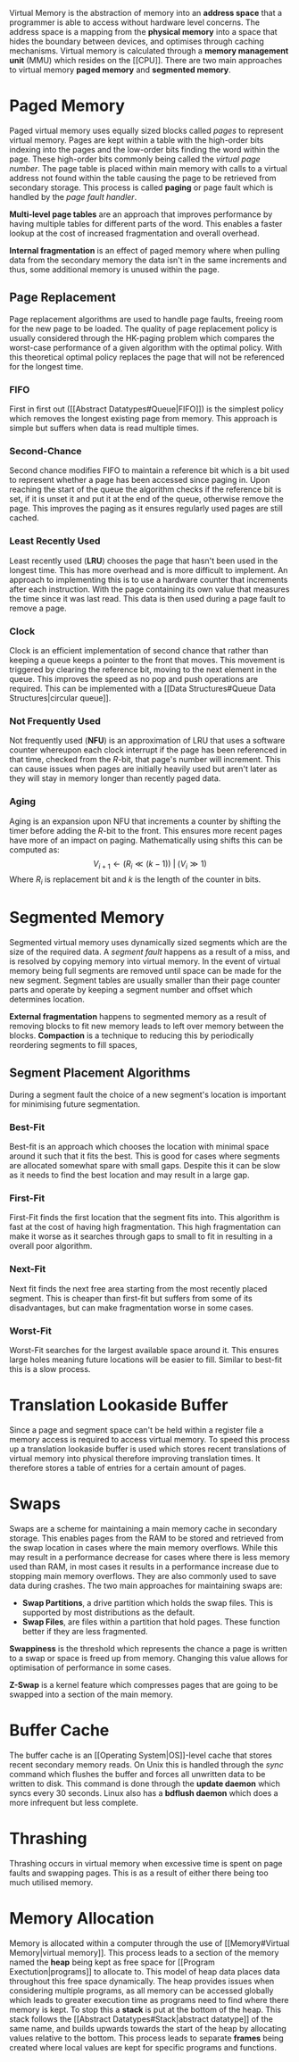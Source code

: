 Virtual Memory is the abstraction of memory into an **address space** that a programmer is able to access without hardware level concerns. The address space is a mapping from the **physical memory** into a space that hides the boundary between devices, and optimises through caching mechanisms. Virtual memory is calculated through a **memory management unit** (MMU) which resides on the [[CPU]]. There are two main approaches to virtual memory **paged memory** and **segmented memory**.

# Paged Memory
Paged virtual memory uses equally sized blocks called *pages* to represent virtual memory. Pages are kept within a table with the high-order bits indexing into the pages  and the low-order bits finding the word within the page. These high-order bits commonly being called the *virtual page number*. The page table is placed within main memory with calls to a virtual address not found within the table causing the page to be retrieved from secondary storage. This process is called **paging** or page fault which is handled by the *page fault handler*.

**Multi-level page tables** are an approach that improves performance by having multiple tables for different parts of the word. This enables a faster lookup at the cost of increased fragmentation and overall overhead.

**Internal fragmentation** is an effect of paged memory where when pulling data from the secondary memory the data isn't in the same increments and thus, some additional memory is unused within the page. 

## Page Replacement
Page replacement algorithms are used to handle page faults, freeing room for the new page to be loaded. The quality of page replacement policy is usually considered through the HK-paging problem which compares the worst-case performance of a given algorithm with the optimal policy. With this theoretical optimal policy replaces the page that will not be referenced for the longest time.

### FIFO
First in first out ([[Abstract Datatypes#Queue|FIFO]]) is the simplest policy which removes the longest existing page from memory. This approach is simple but suffers when data is read multiple times.

### Second-Chance
Second chance modifies FIFO to maintain a reference bit which is a bit used to represent whether a page has been accessed since paging in. Upon reaching the start of the queue the algorithm checks if the reference bit is set, if it is unset it and put it at the end of the queue, otherwise remove the page. This improves the paging as it ensures regularly used pages are still cached.

### Least Recently Used
Least recently used (**LRU**) chooses the page that hasn't been used in the longest time. This has more overhead and is more difficult to implement. An approach to implementing this is to use a hardware counter that increments after each instruction. With the page containing its own value that measures the time since it was last read. This data is then used during a page fault to remove a page.

### Clock
Clock is an efficient implementation of second chance that rather than keeping a queue keeps a pointer to the front that moves. This movement is triggered by clearing the reference bit, moving to the next element in the queue. This improves the speed as no pop and push operations are required. This can be implemented with a [[Data Structures#Queue Data Structures|circular queue]].

### Not Frequently Used
Not frequently used (**NFU**) is an approximation of LRU that uses a software counter whereupon each clock interrupt if the page has been referenced in that time, checked from the $R$-bit, that page's number will increment. This can cause issues when pages are initially heavily used but aren't later as they will stay in memory longer than recently paged data.

### Aging
Aging is an expansion upon NFU that increments a counter by shifting the timer before adding the $R$-bit to the front. This ensures more recent pages have more of an impact on paging. Mathematically using shifts this can be computed as:
$$V_{i+1}\gets(R_i\ll(k-1))\;|\;(V_i\gg1)$$
Where $R_i$ is replacement bit and $k$ is the length of the counter in bits.

# Segmented Memory
Segmented virtual memory uses dynamically sized segments which are the size of the required data. A *segment fault* happens as a result of a miss, and is resolved by copying memory into virtual memory. In the event of virtual memory being full segments are removed until space can be made for the new segment. Segment tables are usually smaller than their page counter parts and operate by keeping a segment number and offset which determines location.

**External fragmentation** happens to segmented memory as a result of removing blocks to fit new memory leads to left over memory between the blocks. **Compaction** is a technique to reducing this by periodically reordering segments to fill spaces,

## Segment Placement Algorithms
During a segment fault the choice of a new segment's location is important for minimising future segmentation. 

### Best-Fit
Best-fit is an approach which chooses the location with minimal space around it such that it fits the best. This is good for cases where segments are allocated somewhat spare with small gaps. Despite this it can be slow as it needs to find the best location and may result in a large gap.

### First-Fit
First-Fit finds the first location that the segment fits into. This algorithm is fast at the cost of having high fragmentation. This high fragmentation can make it worse as it searches through gaps to small to fit in resulting in a overall poor algorithm.

### Next-Fit
Next fit finds the next free area starting from the most recently placed segment. This is cheaper than first-fit but suffers from some of its disadvantages, but can make fragmentation worse in some cases.

### Worst-Fit
Worst-Fit searches for the largest available space around it. This ensures large holes meaning future locations will be easier to fill. Similar to best-fit this is a slow process.

# Translation Lookaside Buffer
Since a page and segment space can't be held within a register file a memory access is required to access virtual memory. To speed this process up a translation lookaside buffer is used which stores recent translations of virtual memory into physical therefore improving translation times. It therefore stores a table of entries for a certain amount of pages.

# Swaps
Swaps are a scheme for maintaining a main memory cache in secondary storage. This enables pages from the RAM to be stored and retrieved from the swap location in cases where the main memory overflows. While this may result in a performance decrease for cases where there is less memory used than RAM, in most cases it results in a performance increase due to stopping main memory overflows. They are also commonly used to save data during crashes. The two main approaches for maintaining swaps are:
- **Swap Partitions**, a drive partition which holds the swap files. This is supported by most distributions as the default.
- **Swap Files**, are files within a partition that hold pages. These function better if they are less fragmented.

**Swappiness** is the threshold which represents the chance a page is written to a swap or space is freed up from memory.  Changing this value allows for optimisation of performance in some cases.

**Z-Swap** is a kernel feature which compresses pages that are going to be swapped into a section of the main memory.

# Buffer Cache
The buffer cache is an [[Operating System|OS]]-level cache that stores recent secondary memory reads. On Unix this is handled through the *sync* command which flushes the buffer and forces all unwritten data to be written to disk. This command is done through the **update daemon** which syncs every 30 seconds. Linux also has a **bdflush daemon** which does a more infrequent but less complete.

# Thrashing
Thrashing occurs in virtual memory when excessive time is spent on page faults and swapping pages. This is as a result of either there being too much utilised memory.

# Memory Allocation
Memory is allocated within a computer through the use of [[Memory#Virtual Memory|virtual memory]]. This process leads to a section of the memory named the **heap** being kept as free space for [[Program Exectution|programs]] to allocate to. This model of heap data places data throughout this free space dynamically. The heap provides issues when considering multiple programs, as all memory can be accessed globally which leads to greater execution time as programs need to find where there memory is kept. To stop this a **stack** is put at the bottom of the heap. This stack follows the [[Abstract Datatypes#Stack|abstract datatype]] of the same name, and builds upwards towards the start of the heap by allocating values relative to the bottom. This process leads to separate **frames** being created where local values are kept for specific programs and functions.